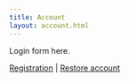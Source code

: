 ```yaml
---
title: Account
layout: account.html
---
```


Login form here.

<a href="/account/register/">Registration</a> | <a href="/account/restore/">Restore account</a>